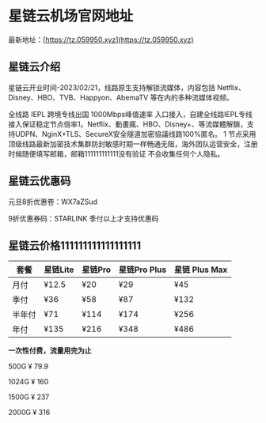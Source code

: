 # 星链云机场官网地址

最新地址：[https://tz.059950.xyz](https://tz.059950.xyz)

## 星链云介绍

星链云开业时间-2023/02/21，线路原生支持解锁流媒体，内容包括 Netflix、Disney、HBO、TVB、Happyon、AbemaTV 等在内的多种流媒体视频。

全线路 IEPL 跨境专线出国 1000Mbps峰值速率 入口接入，自建全线路IEPL专线接入保证稳定节点倍率1。Netflix、動畫瘋、HBO、Disney+、等流媒體解鎖，支持UDPN、NginX+TLS、SecureX安全隧道加密協議线路100%匿名。
1
节点采用顶级线路最新加密技术集群防封敏感时期一样畅通无阻，海外团队运营安全，注册时候随便填写邮箱，邮箱111111111111没有验证 不会收集任何个人隐私。

## 星链云优惠码

元旦8折优惠卷：WX7aZSud

9折优惠券码：STARLINK 季付以上才支持优惠码

## 星链云价格111111111111111111

|套餐|星链Lite|星链Pro|星链Pro Plus|星链 Plus Max|
|----|----|----|----|----|
|月付|¥12.5|¥20|¥29|¥45|
|季付|¥36|¥58|¥87|¥132|
|半年付|¥71|¥114|¥174|¥256|
|年付|¥135|¥216|¥348|¥486|

**一次性付费，流量用完为止**

500G ¥ 79.9

1024G ¥ 160

1500G ¥ 237

2000G ¥ 316
